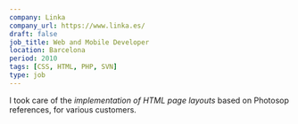 ```yaml
---
company: Linka
company_url: https://www.linka.es/
draft: false
job_title: Web and Mobile Developer
location: Barcelona
period: 2010
tags: [CSS, HTML, PHP, SVN]
type: job
---
```


<p>
I took care of the <em>implementation of HTML page layouts</em> based on Photosop references, for various customers.
</p>
